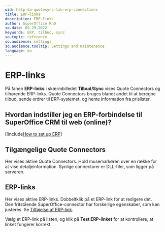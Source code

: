 ```yaml
---
uid: help-da-quotesync-tab-erp-connections
title: ERP-links
description: ERP-links
author: SuperOffice RnD
so.date: 06.29.2022
keywords: ERP, tilbud, sync
so.topic: reference
so.audience: settings
so.audience.tooltip: Settings and maintenance
language: da
---
```


# ERP-links

På fanen **ERP-links** i skærmbilledet **Tilbud/Sync** vises Quote Connectors og tilhørende ERP-links. Quote Connectors bruges blandt andet til at beregne tilbud, sende ordrer til ERP-systemet, og hente information fra prislister.

## Hvordan indstiller jeg en ERP-forbindelse til SuperOffice CRM til web (online)?

[!include[How to set up ERP](includes/set-up-erp.md)]

## Tilgængelige Quote Connectors

Her vises aktive Quote Connectors. Hold musemarkøren over en række for at vise detaljeinformation. Synlige connectorer er DLL-filer, som ligger på serveren.

## ERP-links

Her vises aktive ERP-links. Dobbeltklik på et ERP-link for at redigere det. Den fritstående SuperOffice-connector har forskellige egenskaber, som kan justeres. Se [Tilføjelse af ERP-link][1].

Vælg et ERP-link på listen, og klik på **Test ERP-linket** for at kontrollere, at linket fungerer korrekt.

<!-- Referenced links -->
[1]: erp-connection-add.md

<!-- Referenced images -->
